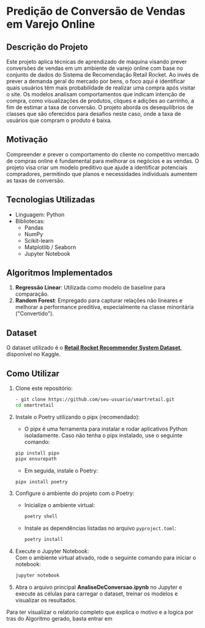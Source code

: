 # **Predição de Conversão de Vendas em Varejo Online**

## **Descrição do Projeto**

Este projeto aplica técnicas de aprendizado de máquina visando prever conversões de vendas em um ambiente de varejo online com base no conjunto de dados do Sistema de Recomendação Retail Rocket. Ao invés de prever a demanda geral do mercado por bens, o foco aqui é identificar quais usuários têm mais probabilidade de realizar uma compra após visitar o site. Os modelos analisam comportamentos que indicam intenção de compra, como visualizações de produtos, cliques e adições ao carrinho, a fim de estimar a taxa de conversão. O projeto aborda os desequilíbrios de classes que são oferecidos para desafios neste caso, onde a taxa de usuários que compram o produto é baixa.

## **Motivação**

Compreender e prever o comportamento do cliente no competitivo mercado de compras online é fundamental para melhorar os negócios e as vendas. O projeto visa criar um modelo preditivo que ajude a identificar potenciais compradores, permitindo que planos e necessidades individuais aumentem as taxas de conversão.

## **Tecnologias Utilizadas**  
- Linguagem: Python  
- Bibliotecas:  
  - Pandas  
  - NumPy  
  - Scikit-learn  
  - Matplotlib / Seaborn  
  - Jupyter Notebook  

## **Algoritmos Implementados**  
1. **Regressão Linear**: Utilizada como modelo de baseline para comparação.  
2. **Random Forest**: Empregado para capturar relações não lineares e melhorar a performance preditiva, especialmente na classe minoritária ("Convertido"). 

## **Dataset**  
O dataset utilizado é o **[Retail Rocket Recommender System Dataset](https://www.kaggle.com/datasets/retailrocket/ecommerce-dataset)**, disponível no Kaggle.  

## **Como Utilizar**  
1. Clone este repositório:  
   ```bash
   - git clone https://github.com/seu-usuario/smartretail.git
   cd smartretail
   ```

2. Instale o Poetry utilizando o pipx (recomendado):
    - O pipx é uma ferramenta para instalar e rodar aplicativos Python isoladamente. Caso não tenha o pipx instalado, use o seguinte comando:

   ```bash
   pip install pipx
   pipx ensurepath
   ```

    - Em seguida, instale o Poetry:
    ```bash
    pipx install poetry
    ```

3. Configure o ambiente do projeto com o Poetry:  
   - Inicialize o ambiente virtual:  
     ```bash
     poetry shell
     ```  
   - Instale as dependências listadas no arquivo `pyproject.toml`:  
     ```bash
     poetry install
     ```

4. Execute o Jupyter Notebook:  
   Com o ambiente virtual ativado, rode o seguinte comando para iniciar o notebook:  
   ```bash
   jupyter notebook
   ```
   
5. Abra o arquivo principal **AnaliseDeConversao.ipynb** no Jupyter e execute as células para carregar o dataset, treinar os modelos e visualizar os resultados.

Para ter visualizar o relatorio completo que explica o motivo e a logica por tras do Algoritmo gerado, basta entrar em 